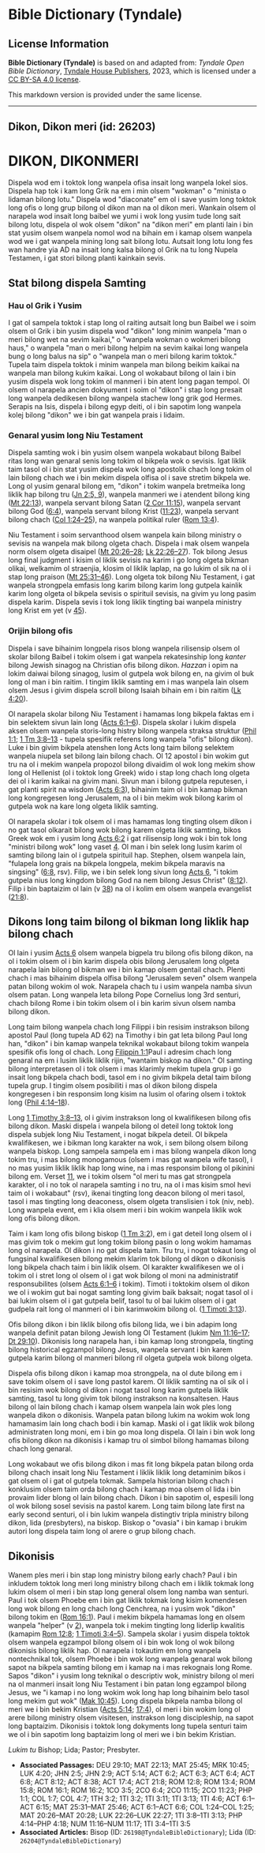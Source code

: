 # Bible Dictionary (Tyndale)

## License Information

**Bible Dictionary (Tyndale)** is based on and adapted from: _Tyndale Open Bible Dictionary_, [Tyndale House Publishers](https://tyndaleopenresources.com/), 2023, which is licensed under a [CC BY-SA 4.0 license](https://creativecommons.org/licenses/by-sa/4.0/legalcode.en).

This markdown version is provided under the same license.



--------------------------------

## Dikon, Dikon meri (id: 26203)

DIKON, DIKONMERI
================

Dispela wod em i toktok long wanpela ofisa insait long wanpela lokel sios. Dispela hap tok i kam long Grik na em i min olsem "wokman" o "minista o lidaman bilong lotu." Dispela wod "diaconate” em ol i save yusim long toktok long ofis o long grup bilong ol dikon man na ol dikon meri. Wankain olsem ol narapela wod insait long baibel we yumi i wok long yusim tude long sait bilong lotu, dispela ol wok olsem "dikon" na "dikon meri" em planti lain i bin stat yusim olsem wanpela nomol wod na bihain em i kamap olsem wanpela wod we i gat wanpela mining long sait bilong lotu. Autsait long lotu long fes wan handre yia AD na insait long kalsa bilong ol Grik na tu long Nupela Testamen, i gat stori bilong planti kainkain sevis.

Stat bilong dispela Samting
---------------------------

### Hau ol Grik i Yusim

I gat ol sampela toktok i stap long ol raiting autsait long bun Baibel we i soim olsem ol Grik i bin yusim dispela wod "dikon" long minim wanpela "man o meri bilong wet na sevim kaikai," o "wanpela wokman o wokmeri bilong haus," o wanpela "man o meri bilong helpim na sevim kaikai long wanpela bung o long balus na sip" o "wanpela man o meri bilong karim toktok." Tupela taim dispela toktok i minim wanpela man bilong beikim kaikai na wanpela man bilong kukim kaikai. Long ol wokabaut bilong ol lain i bin yusim dispela wok long tokim ol manmeri i bin atent long pagan tempol. Ol olsem ol narapela ancien dokyument i soim ol "dikon" i stap long presait long wanpela dedikesen bilong wanpela stachew long grik god Hermes. Serapis na Isis, dispela i bilong egyp deiti, ol i bin sapotim long wanpela kolej bilong "dikon" we i bin gat wanpela prais i lidaim.

### Genaral yusim long Niu Testament

Dispela samting wok i bin yusim olsem wanpela wokabaut bilong Baibel ritas long wan genaral senis long tokim ol bikpela wok o sevisis. Igat liklik taim tasol ol i bin stat yusim dispela wok long apostolik chach long tokim ol lain bilong chach we i bin mekim dispela olfisa ol i save stretim bikpela we. Long ol yusim genaral bilong em, "dikon" i tokim wanpela bretmeika long liklik hap bilong tru ([Jn 2:5, 9](https://ref.ly/John2:5,John2:9)), wanpela manmeri we i atendent bilong king ([Mt 22:13](https://ref.ly/Matt22:13)), wanpela servant bilong Satan ([2 Cor 11:15](https://ref.ly/2Cor11:15)), wanpela servant bilong God ([6:4](https://ref.ly/2Cor6:4)), wanpela servant bilong Krist ([11:23](https://ref.ly/2Cor11:23)), wanpela servant bilong chach ([Col 1:24–25](https://ref.ly/Col1:24-Col1:25)), na wanpela politikal ruler ([Rom 13:4](https://ref.ly/Rom13:4)).

Niu Testament i soim servanthood olsem wanpela kain bilong ministry o sevisis na wanpela mak bilong olgeta chach. Dispela i mak olsem wanpela norm olsem olgeta disaipel ([Mt 20:26–28](https://ref.ly/Matt20:26-Matt20:28); [Lk 22:26–27](https://ref.ly/Luke22:26-Luke22:27)). Tok bilong Jesus long final judgment i kisim ol liklik sevisis na karim i go long olgeta bikman olikai, welkamim ol straenjia, klosim ol liklik laplap, na go lukim ol sik na ol i stap long praison ([Mt 25:31–46](https://ref.ly/Matt25:31-Matt25:46)). Long olgeta tok bilong Niu Testament, i gat wanpela strongpela emfasis long karim bilong karim long gutpela kainlik karim long olgeta ol bikpela sevisis o spirituil sevisis, na givim yu long pasim dispela karim. Dispela sevis i tok long liklik tingting bai wanpela ministry long Krist em yet (v [45](https://ref.ly/Matt25:45)).

### Orijin bilong ofis

Dispela i save bihainim longpela risos blong wanpela rilisensip olsem ol skolar bilong Baibel i tokim olsem i gat wanpela rekatesinship long *kanter* bilong Jewish sinagog na Christian ofis bilong dikon. *Hazzan* i opim na lokim daiwai bilong sinagog, lusim ol gutpela wok bilong en, na givim ol buk long ol man i bin raitim. I tingim liklik samting em i mas wanpela lain olsem olsem Jesus i givim dispela scroll bilong Isaiah bihain em i bin raitim ([Lk 4:20](https://ref.ly/Luke4:20)).

Ol narapela skolar bilong Niu Testament i hamamas long bikpela faktas em i bin selektem sivun lain long ([Acts 6:1–6](https://ref.ly/Acts6:1-Acts6:6)). Dispela skolar i lukim dispela aksen olsem wanpela storis\-long histry bilong wanpela straksa struktur ([Phil 1:1](https://ref.ly/Phil1:1); [1 Tm 3:8–13](https://ref.ly/1Tim3:8-1Tim3:13) \- tupela spesifik referens long wanpela "ofis" bilong dikon). Luke i bin givim bikpela atenshen long Acts long taim bilong selektem wanpela niupela set bilong lain bilong chach. Ol 12 apostol i bin wokim gut tru na ol i mekim wanpela propozol bilong divaidim ol wok long mekim show long ol Hellenist (ol i toktok long Greek) wido i stap long chach long olgeta dei ol i karim kaikai na givim mani. Sivun man i bilong gutpela reputesen, i gat planti spirit na wisdom ([Acts 6:3](https://ref.ly/Acts6:3)), bihainim taim ol i bin kamap bikman long kongregesen long Jerusalem, na ol i bin mekim wok bilong karim ol gutpela wok na kare long olgeta liklik samting.

Ol narapela skolar i tok olsem ol i mas hamamas long tingting olsem dikon i no gat tasol olkarait bilong wok bilong karem olgeta liklik samting, bikos Greek wok em i yusim long [Acts 6:2](https://ref.ly/Acts6:2) i gat rilisensip long wok i bin tok long "ministri bilong wok" long vaset [4](https://ref.ly/Acts6:4). Ol man i bin selek long lusim karim ol samting bilong lain ol i gutpela spirituil hap. Stephen, olsem wanpela lain, "fulapela long grais na bikpela longpela, mekim bikpela maravis na singsing" ([6:8](https://ref.ly/Acts6:8), rsv). Filip, we i bin selek long sivun long [Acts 6](https://ref.ly/Acts6:1-Acts6:15), "i tokim gutpela nius long kingdom bilong God na nem bilong Jesus Christ" ([8:12](https://ref.ly/Acts8:12)). Filip i bin baptaizim ol lain (v [38](https://ref.ly/Acts8:38)) na ol i kolim em olsem wanpela evangelist ([21:8](https://ref.ly/Acts21:8)).

Dikons long taim bilong ol bikman long liklik hap bilong chach
--------------------------------------------------------------

Ol lain i yusim [Acts 6](https://ref.ly/Acts6:1-Acts6:15) olsem wanpela bigpela tru bilong ofis bilong dikon, na ol i tokim olsem ol i bin karim dispela obis bilong Jerusalem long olgeta narapela lain bilong ol bikman we i bin kamap olsem gentail chach. Plenti chach i mas bihainim dispela olfisa bilong "Jerusalem seven" olsem wanpela patan bilong wokim ol wok. Narapela chach tu i usim wanpela namba sivun olsem patan. Long wanpela leta bilong Pope Cornelius long 3rd senturi, chach bilong Rome i bin tokim olsem ol i bin karim sivun olsem namba bilong dikon.

Long taim bilong wanpela chach long Filippi i bin resisim instrakson bilong apostol Paul (long tupela AD 62\) na Timothy i bin gat leta bilong Paul long han, "dikon" i bin kamap wanpela teknikal wokabaut bilong tokim wanpela spesifik ofis long ol chach. Long [Filippin 1:1](https://ref.ly/Phil1:1)Paul i adresim chach long genaral na em i lusim liklik liklik rijin, "wantaim biskop na dikon." Ol samting bilong interpretasen ol i tok olsem i mas klarimly mekim tupela grup i go insait long bikpela chach bodi, tasol em i no givim bikpela detal taim bilong tupela grup. I tingim olsem posibiliti i mas ol dikon bilong dispela kongregesen i bin responsim long kisim na lusim ol ofaring olsem i toktok long ([Phil 4:14–18](https://ref.ly/Phil4:14-Phil4:18)).

Long [1 Timothy 3:8–13](https://ref.ly/1Tim3:8-1Tim3:13), ol i givim instrakson long ol kwalifikesen bilong ofis bilong dikon. Maski dispela i wanpela bilong ol deteil long toktok long dispela subjek long Niu Testament, i nogat bikpela deteil. Ol bikpela kwalifikesen, we i bikman long karakter na wok, i sem bilong olsem bilong wanpela biskop. Long sampela sampela em i mas bilong wanpela dikon long tokim tru, i mas bilong monogamous (olsem i mas gat wanpela wife tasol), i no mas yusim liklik liklik hap long wine, na i mas responsim bilong ol pikinini bilong em. Verset [11](https://ref.ly/1Tim3:11), we i tokim olsem "ol meri tu mas gat strongpela karakter, ol i no tok ol narapela samting i no tru, na ol i mas kisim smol hevi taim ol i wokabaut" (rsv), ikenai tingting long deacon bilong ol meri tasol, tasol i mas tingting long deaconess, olsem olgeta translisien i tok (niv, neb). Long wanpela event, em i klia olsem meri i bin wokim wanpela liklik wok long ofis bilong dikon.

Taim i kam long ofis bilong biskop ([1 Tm 3:2](https://ref.ly/1Tim3:2)), em i gat deteil long olsem ol i mas givim tok o mekim gut long tokim bilong pasin o long wokim hamamas long ol narapela. Ol dikon i no gat dispela taim. Tru tru, i nogat tokaut long ol fungsinal kwalifikesen bilong mekim klarim tok bilong ol dikon o dikonisis long bikpela chach taim i bin liklik olsem. Ol karakter kwalifikesen we ol i tokim ol i stret long ol olsem ol i gat wok bilong ol moni na administratif responsubilites (olsem [Acts 6:1–6](https://ref.ly/Acts6:1-Acts6:6) i tokim). Timoti i toktokim olsem ol dikon we ol i wokim gut bai nogat samting long givim baik baksait; nogat tasol ol i bai lukim olsem ol i gat gutpela belif, tasol tu ol bai lukim olsem ol i gat gudpela rait long ol manmeri ol i bin karimwokim bilong ol. ([1 Timoti 3:13](https://ref.ly/1Tim3:13)).

Ofis bilong dikon i bin liklik bilong ofis bilong lida, we i bin adapim long wanpela definit patan bilong Jewish long Ol Testament (lukim [Nm 11:16–17](https://ref.ly/Num11:16-Num11:17); [Dt 29:10](https://ref.ly/Deut29:10)). Dikonisis long narapela han, i bin kamap long strongpela, tingting bilong historical egzampol bilong Jesus, wanpela servant i bin karem gutpela karim bilong ol manmeri bilong ril olgeta gutpela wok bilong olgeta.

Dispela ofis bilong dikon i kamap moa strongpela, na ol dute bilong em i save tokim olsem ol i save long pastol karem. Ol liklik samting na ol sik ol i bin resisim wok bilong ol dikon i nogat tasol long karim gutpela liklik samting, tasol tu long givim tok bilong instrakson na konsaltesen. Haus bilong ol lain bilong chach i kamap olsem wanpela lain wok ples long wanpela dikon o dikonisis. Wanpela patan bilong lukim na wokim wok long hamamasim lain long chach bodi i bin kamap. Maski ol i gat liklik wok bilong administraten long moni, em i bin go moa long dispela. Ol lain i bin wok long ofis bilong dikon na dikonisis i kamap tru ol simbol bilong hamamas bilong chach long genaral.

Long wokabaut we ofis bilong dikon i mas fit long bikpela patan bilong orda bilong chach insait long Niu Testament i liklik liklik long detaminim bikos i gat olsem ol i gat ol gutpela tokmak. Sampela historian bilong chach i konklusim olsem taim orda bilong chach i kamap moa olsem ol lida i bin provaim lider blong ol lain bilong chach. Dikon i bin sapotim ol, espesili long ol wok bilong sosel sevisis na pastol karem. Long taim bilong late first na early second senturi, ol i bin lukim wanpela distingtiv tripla ministry bilong dikon, lida (presbyters), na biskop. Biskop o "ovasia" i bin kamap i brukim autori long dispela taim long ol arere o grup bilong chach.

Dikonisis
---------

Wanem ples meri i bin stap long ministry bilong early chach? Paul i bin inkludem toktok long meri long ministry bilong chach em i liklik tokmak long lukim olsem ol meri i bin stap long general olsem long namba wan senturi. Paul i tok olsem Phoebe em i bin gat liklik tokmak long kisim komendesen long wok bilong en long chach long Cenchrea, na i yusim wok "dikon" bilong tokim en ([Rom 16:1](https://ref.ly/Rom16:1)). Paul i mekim bikpela hamamas long en olsem wanpela "helper" (v [2](https://ref.ly/Rom16:2)), wanpela tok i mekim tingting long liderlip kwalitis (kamapim [Rom 12:8](https://ref.ly/Rom12:8); [1 Timoti 3:4–5](https://ref.ly/1Tim3:4-1Tim3:5)). Sampela skolar i yusim dispela toktok olsem wanpela egzampol bilong olsem ol i bin wok long ol wok bilong dikonisis bilong liklik hap. Ol narapela i tokautim em long wanpela nontechnikal tok, olsem Phoebe i bin wok long wanpela genaral wok bilong sapot na bikpela samting bilong em i kamap na i mas rekognais long Rome. Sapos "dikon" i yusim long teknikal o descriptiv wok, ministry bilong ol meri na ol manmeri insait long Niu Testament i bin patan long egzampol bilong Jesus, we "i kamap i no long wokim wok long hap long bihainim belo tasol long mekim gut wok" ([Mak 10:45](https://ref.ly/Mark10:45)). Long dispela bikpela namba bilong ol meri we i bin bekim Kristian ([Acts 5:14](https://ref.ly/Acts5:14); [17:4](https://ref.ly/Acts17:4)), ol meri i bin wokim long ol arere bilong ministry olsem visitesen, instrakson long discipleship, na sapot long baptaizim. Dikonisis i toktok long dokyments long tupela senturi taim we ol i bin sapotim long baptaizim long ol meri we i bin bekim Kristian.

*Lukim tu* Bishop; Lida; Pastor; Presbyter.

* **Associated Passages:** DEU 29:10; MAT 22:13; MAT 25:45; MRK 10:45; LUK 4:20; JHN 2:5; JHN 2:9; ACT 5:14; ACT 6:2; ACT 6:3; ACT 6:4; ACT 6:8; ACT 8:12; ACT 8:38; ACT 17:4; ACT 21:8; ROM 12:8; ROM 13:4; ROM 15:8; ROM 16:1; ROM 16:2; 1CO 3:5; 2CO 6:4; 2CO 11:15; 2CO 11:23; PHP 1:1; COL 1:7; COL 4:7; 1TH 3:2; 1TI 3:2; 1TI 3:11; 1TI 3:13; 1TI 4:6; ACT 6:1–ACT 6:15; MAT 25:31–MAT 25:46; ACT 6:1–ACT 6:6; COL 1:24–COL 1:25; MAT 20:26–MAT 20:28; LUK 22:26–LUK 22:27; 1TI 3:8–1TI 3:13; PHP 4:14–PHP 4:18; NUM 11:16–NUM 11:17; 1TI 3:4–1TI 3:5
* **Associated Articles:** Bisop (ID: `26198@TyndaleBibleDictionary`); Lida (ID: `26204@TyndaleBibleDictionary`)

